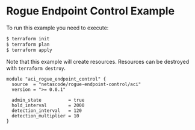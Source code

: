<!-- BEGIN_TF_DOCS -->
# Rogue Endpoint Control Example

To run this example you need to execute:

```bash
$ terraform init
$ terraform plan
$ terraform apply
```

Note that this example will create resources. Resources can be destroyed with `terraform destroy`.

```hcl
module "aci_rogue_endpoint_control" {
  source  = "netascode/rogue-endpoint-control/aci"
  version = ">= 0.0.1"

  admin_state          = true
  hold_interval        = 2000
  detection_interval   = 120
  detection_multiplier = 10
}

```
<!-- END_TF_DOCS -->